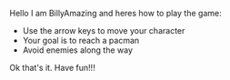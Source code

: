Hello I am BillyAmazing and heres how to play the game:
- Use the arrow keys to move your character
- Your goal is to reach a pacman
- Avoid enemies along the way

 Ok that's it. Have fun!!!
